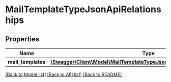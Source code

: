 # MailTemplateTypeJsonApiRelationships

## Properties
Name | Type | Description | Notes
------------ | ------------- | ------------- | -------------
**mail_templates** | [**\Swagger\Client\Model\MailTemplateTypeJsonApiRelationshipsMailTemplates**](MailTemplateTypeJsonApiRelationshipsMailTemplates.md) |  | [optional] 

[[Back to Model list]](../../README.md#documentation-for-models) [[Back to API list]](../../README.md#documentation-for-api-endpoints) [[Back to README]](../../README.md)

